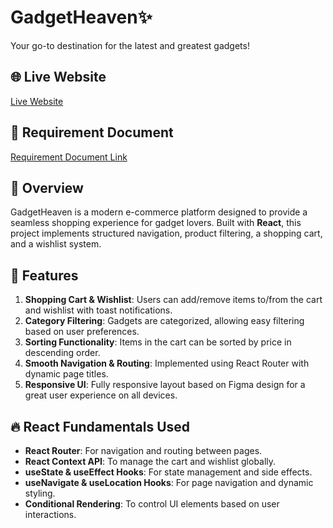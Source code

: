 # GadgetHeaven✨

Your go-to destination for the latest and greatest gadgets!

## 🌐 Live Website
[Live Website](#https://posh_gadget.surge.sh/)

## 📜 Requirement Document
[Requirement Document Link](#) <!-- Replace with actual link -->

## 📌 Overview
GadgetHeaven is a modern e-commerce platform designed to provide a seamless shopping experience for gadget lovers. Built with **React**, this project implements structured navigation, product filtering, a shopping cart, and a wishlist system.

## 🚀 Features
1. **Shopping Cart & Wishlist**: Users can add/remove items to/from the cart and wishlist with toast notifications.
2. **Category Filtering**: Gadgets are categorized, allowing easy filtering based on user preferences.
3. **Sorting Functionality**: Items in the cart can be sorted by price in descending order.
4. **Smooth Navigation & Routing**: Implemented using React Router with dynamic page titles.
5. **Responsive UI**: Fully responsive layout based on Figma design for a great user experience on all devices.

## 🔥 React Fundamentals Used
- **React Router**: For navigation and routing between pages.
- **React Context API**: To manage the cart and wishlist globally.
- **useState & useEffect Hooks**: For state management and side effects.
- **useNavigate & useLocation Hooks**: For page navigation and dynamic styling.
- **Conditional Rendering**: To control UI elements based on user interactions.
